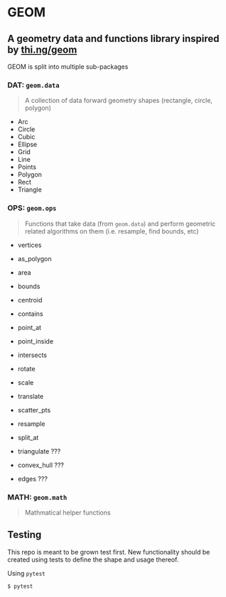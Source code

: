# GEOM

## A geometry data and functions library inspired by [thi.ng/geom](https://github.com/thi-ng/umbrella/tree/develop/packages/geom)

GEOM is split into multiple sub-packages

### DAT: `geom.data`

> A collection of data forward geometry shapes (rectangle, circle, polygon)

- Arc
- Circle
- Cubic
- Ellipse
- Grid
- Line
- Points
- Polygon
- Rect
- Triangle


### OPS: `geom.ops`

> Functions that take data (from `geom.data`) and perform geometric related algorithms on them (i.e. resample, find bounds, etc)

- vertices
- as_polygon

- area
- bounds
- centroid

- contains
- point_at
- point_inside
- intersects

- rotate
- scale
- translate

- scatter_pts

- resample
- split_at
- triangulate ???

- convex_hull ???
- edges ???


### MATH: `geom.math`

> Mathmatical helper functions


## Testing

This repo is meant to be grown test first. New functionality should be created using tests to define the shape and usage thereof.

Using `pytest`

    $ pytest